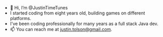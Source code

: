 - 👋 Hi, I’m @JustinTimeTunes
- I started coding from eight years old, building games on different platforms.
- I've been coding professionally for many years as a full stack Java dev.
- 📫 You can reach me at justin.tolson@gmail.com.

<!---
JustinTimeTunes/JustinTimeTunes is a ✨ special ✨ repository because its `README.md` (this file) appears on your GitHub profile.
You can click the Preview link to take a look at your changes.
--->
